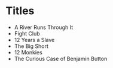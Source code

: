 # Titles

* A River Runs Through It
* Fight Club
* 12 Years a Slave
* The Big Short
* 12 Monkies
* The Curious Case of Benjamin Button

